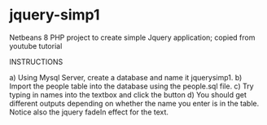 jquery-simp1
============

Netbeans 8 PHP project to create simple Jquery application; copied from youtube tutorial

INSTRUCTIONS

a) Using Mysql Server, create a database and name it jquerysimp1.
b) Import the people table into the database using the people.sql file.
c) Try typing in names into the textbox and click the button
d) You should get different outputs depending on whether the name you enter
   is in the table. Notice also the jquery fadeIn effect for the text.
